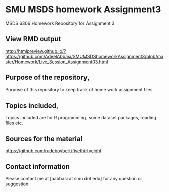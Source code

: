 # SMU MSDS homework Assignment3
MSDS 6306 Homework Repository for Assignment 3

## View RMD output
http://htmlpreview.github.io/?https://github.com/AdeelAbbasi/SMUMSDShomeworkAssignment3/blob/master/Homework/Live_Session_Assignment03.html

## Purpose of the repository, 
Purpose of this repository to keep track of home work assignment files

## Topics included, 
Topics included are for R programming, some dataset packages, reading files etc.

## Sources for the material 
https://github.com/rudeboybert/fivethirtyeight

## Contact information 
Please contact me at [aabbasi at smu dot edu] for any question or suggestion

